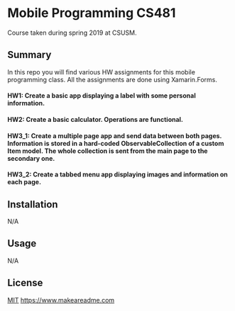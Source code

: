 # Mobile Programming CS481

Course taken during spring 2019 at CSUSM.

## Summary

In this repo you will find various HW assignments for this mobile programming class. All the assignments are done using Xamarin.Forms.

#### HW1: Create a basic app displaying a label with some personal information.
#### HW2: Create a basic calculator. Operations are functional.
#### HW3_1: Create a multiple page app and send data between both pages. Information is stored in a hard-coded ObservableCollection of a custom Item model. The whole collection is sent from the main page to the secondary one.
#### HW3_2: Create a tabbed menu app displaying images and information on each page.


## Installation

N/A
## Usage

N/A

## License
[MIT](https://choosealicense.com/licenses/mit/)
https://www.makeareadme.com
